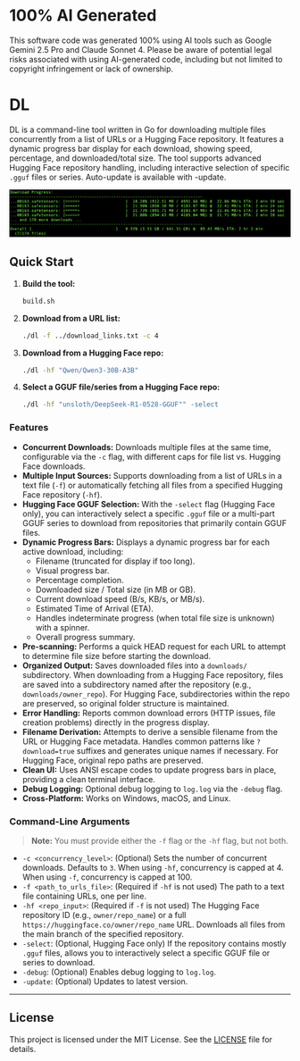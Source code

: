 # 100% AI Generated

This software code was generated 100% using AI tools such as Google Gemini 2.5 Pro and Claude Sonnet 4.
Please be aware of potential legal risks associated with using AI-generated code, including but not limited to copyright infringement or lack of ownership.


# DL

DL is a command-line tool written in Go for downloading multiple files concurrently from a list of URLs or a Hugging Face repository. It features a dynamic progress bar display for each download, showing speed, percentage, and downloaded/total size. The tool supports advanced Hugging Face repository handling, including interactive selection of specific `.gguf` files or series.
Auto-update is available with -update.

![Screenshot of DL tool](image.png)

## Quick Start

1. **Build the tool:**
    ```bash
    build.sh
    ```
2. **Download from a URL list:**
    ```bash
    ./dl -f ../download_links.txt -c 4
    ```
3. **Download from a Hugging Face repo:**
    ```bash
    ./dl -hf "Qwen/Qwen3-30B-A3B"
    ```
4. **Select a GGUF file/series from a Hugging Face repo:**
    ```bash
    ./dl -hf "unsloth/DeepSeek-R1-0528-GGUF"" -select
    ```

### Features

*   **Concurrent Downloads:** Downloads multiple files at the same time, configurable via the `-c` flag, with different caps for file list vs. Hugging Face downloads.
*   **Multiple Input Sources:** Supports downloading from a list of URLs in a text file (`-f`) or automatically fetching all files from a specified Hugging Face repository (`-hf`).
*   **Hugging Face GGUF Selection:** With the `-select` flag (Hugging Face only), you can interactively select a specific `.gguf` file or a multi-part GGUF series to download from repositories that primarily contain GGUF files.
*   **Dynamic Progress Bars:** Displays a dynamic progress bar for each active download, including:
    *   Filename (truncated for display if too long).
    *   Visual progress bar.
    *   Percentage completion.
    *   Downloaded size / Total size (in MB or GB).
    *   Current download speed (B/s, KB/s, or MB/s).
    *   Estimated Time of Arrival (ETA).
    *   Handles indeterminate progress (when total file size is unknown) with a spinner.
    *   Overall progress summary.
*   **Pre-scanning:** Performs a quick HEAD request for each URL to attempt to determine file size before starting the download.
*   **Organized Output:** Saves downloaded files into a `downloads/` subdirectory. When downloading from a Hugging Face repository, files are saved into a subdirectory named after the repository (e.g., `downloads/owner_repo`). For Hugging Face, subdirectories within the repo are preserved, so original folder structure is maintained.
*   **Error Handling:** Reports common download errors (HTTP issues, file creation problems) directly in the progress display.
*   **Filename Derivation:** Attempts to derive a sensible filename from the URL or Hugging Face metadata. Handles common patterns like `?download=true` suffixes and generates unique names if necessary. For Hugging Face, original repo paths are preserved.
*   **Clean UI:** Uses ANSI escape codes to update progress bars in place, providing a clean terminal interface.
*   **Debug Logging:** Optional debug logging to `log.log` via the `-debug` flag.
*   **Cross-Platform:** Works on Windows, macOS, and Linux.


### Command-Line Arguments

> **Note:** You must provide either the `-f` flag or the `-hf` flag, but not both.

*   `-c <concurrency_level>`: (Optional) Sets the number of concurrent downloads. Defaults to `3`. When using `-hf`, concurrency is capped at 4. When using `-f`, concurrency is capped at 100.
*   `-f <path_to_urls_file>`: (Required if `-hf` is not used) The path to a text file containing URLs, one per line.
*   `-hf <repo_input>`: (Required if `-f` is not used) The Hugging Face repository ID (e.g., `owner/repo_name`) or a full `https://huggingface.co/owner/repo_name` URL. Downloads all files from the main branch of the specified repository.
*   `-select`: (Optional, Hugging Face only) If the repository contains mostly `.gguf` files, allows you to interactively select a specific GGUF file or series to download.
*   `-debug`: (Optional) Enables debug logging to `log.log`.
*   `-update`: (Optional) Updates to latest version.

---

## License

This project is licensed under the MIT License. See the [LICENSE](LICENSE) file for details.